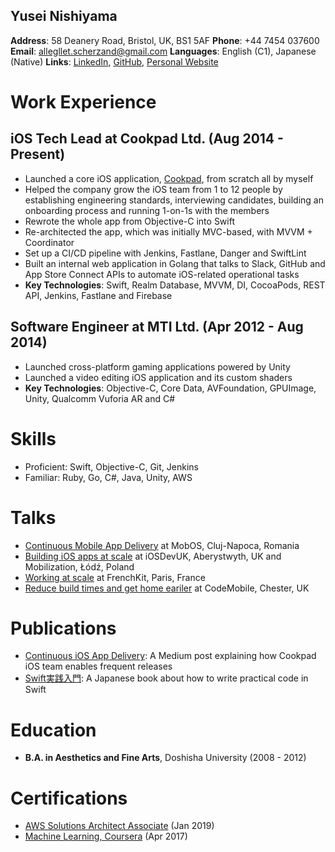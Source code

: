 ## **Yusei Nishiyama**

**Address**: 58 Deanery Road, Bristol, UK, BS1 5AF **Phone**: +44 7454 037600 **Email**: [allegllet.scherzand@gmail.com](allegllet.scherzand@gmail.com)
**Languages**: English (C1), Japanese (Native) **Links**: [LinkedIn](https://www.linkedin.com/in/yusei-nishiyama-6b45299b/), [GitHub](https://github.com/yuseinishiyama), [Personal Website](https://yuseinishiyama.com/en/)

# Work Experience

## iOS Tech Lead at Cookpad Ltd. (Aug 2014 - Present)

- Launched a core iOS application, [Cookpad](https://itunes.apple.com/app/id585332633), from scratch all by myself
- Helped the company grow the iOS team from 1 to 12 people by establishing engineering standards, interviewing candidates, building an onboarding process and running 1-on-1s with the members
- Rewrote the whole app from Objective-C into Swift
- Re-architected the app, which was initially MVC-based, with MVVM + Coordinator
- Set up a CI/CD pipeline with Jenkins, Fastlane, Danger and SwiftLint
- Built an internal web application in Golang that talks to Slack, GitHub and App Store Connect APIs to automate iOS-related operational tasks
- **Key Technologies**: Swift, Realm Database, MVVM, DI, CocoaPods, REST API, Jenkins, Fastlane and Firebase

## Software Engineer at MTI Ltd. (Apr 2012 - Aug 2014)

- Launched cross-platform gaming applications powered by Unity
- Launched a video editing iOS application and its custom shaders
- **Key Technologies**: Objective-C, Core Data, AVFoundation, GPUImage, Unity, Qualcomm Vuforia AR and C#

# Skills
- Proficient: Swift, Objective-C, Git, Jenkins
- Familiar: Ruby, Go, C#, Java, Unity, AWS

# Talks
- [Continuous Mobile App Delivery](https://speakerdeck.com/yuseinishiyama/continuous-mobile-app-delivery) at MobOS, Cluj-Napoca, Romania
- [Building iOS apps at scale](https://academy.realm.io/posts/yusei-nishiyama-mobilization-2017-building-ios-apps-at-scale/) at iOSDevUK, Aberystwyth, UK and Mobilization, Łódź, Poland
- [Working at scale](https://www.youtube.com/watch?v=XLFQ40EqG64) at FrenchKit, Paris, France
- [Reduce build times and get home eariler](https://speakerdeck.com/yuseinishiyama/reduce-build-times-and-get-home-eariler) at CodeMobile, Chester, UK

# Publications
- [Continuous iOS App Delivery](https://sourcediving.com/continuous-ios-app-delivery-1a158f1f3d33): A Medium post explaining how Cookpad iOS team enables frequent releases
- [Swift実践入門](https://www.amazon.co.jp/dp/4774187305): A Japanese book about how to write practical code in Swift

# Education
- **B.A. in Aesthetics and Fine Arts**, Doshisha University (2008 - 2012)

# Certifications
- [AWS Solutions Architect Associate](https://www.certmetrics.com/amazon/public/badge.aspx?i=1&t=c&d=2019-01-11&ci=AWS00602787) (Jan 2019)
- [Machine Learning, Coursera](https://www.coursera.org/account/accomplishments/verify/2YZEZ9YDQFKQ) (Apr 2017)
